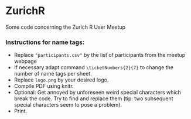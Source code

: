 # ZurichR
Some code concerning the Zurich R User Meetup

### Instructions for name tags:

- Replace `"participants.csv"` by the list of participants from the meetup webpage
- If necessary adapt command `\ticketNumbers{2}{7}` to change the number of name tags per sheet.
- Replace `logo.png` by your desired logo.
- Compile PDF using knitr.
- Optional: Get annoyed by unforeseen weird special characters which break the code. Try to find and replace them (tip: two subsequent special characters seem to pose a problem).
- Print.
